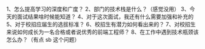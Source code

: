 1、怎么提高学习的深度和广度？
2、部门的技术栈是什么？（感觉没用）
3、今天的面试结果啥时候能知道？
4、对于这次面试，我还有什么需要加强和补充的
5、对于校招应届生的选拔标准？
6、校招生有潜力如何看出来的？
7、对校招生来说如何成长为一名合格或者说优秀的前端工程师？
8、在工作中遇到技术瓶颈该怎么办？（有点 sb 这个问题）